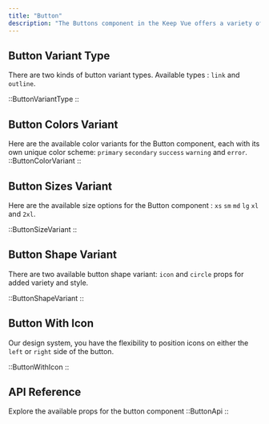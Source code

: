 ```yaml
---
title: "Button"
description: "The Buttons component in the Keep Vue offers a variety of button types, sizes, and states to meet your design needs. With options for icons and destructiveness, you can create visually appealing and functional buttons for your product."
---
```


## Button Variant Type

There are two kinds of button variant types. Available types : `link` and `outline`.

::ButtonVariantType
::

## Button Colors Variant

Here are the available color variants for the Button component, each with its own unique color scheme: `primary` `secondary` `success` `warning` and `error`.
::ButtonColorVariant
::

## Button Sizes Variant

Here are the available size options for the Button component : `xs` `sm` `md` `lg` `xl` and `2xl`.

::ButtonSizeVariant
::

## Button Shape Variant

There are two available button shape variant: `icon` and `circle` props for added variety and style.

::ButtonShapeVariant
::

## Button With Icon

Our design system, you have the flexibility to position icons on either the `left` or `right` side of the button.

::ButtonWithIcon
::

## API Reference

Explore the available props for the button component
::ButtonApi
::
